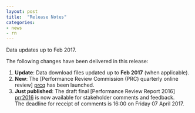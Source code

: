 ```yaml
---
layout: post
title:  "Release Notes"
categories:
- news
- rn
---
```


Data updates up to Feb 2017.

The following changes have been delivered in this release:

1. **Update**: Data download files updated up to **Feb 2017** (when applicable).
1. **New**: The [Performance Review Commission (PRC) quarterly online review] [prcq] has been launched.
1. **Just published**: The draft final [Performance Review Report 2016] [prr2016] is now available for stakeholder comments and feedback.
    <br>The deadline for receipt of comments is 16:00 on Friday 07 April 2017. 


[prcq]: <{{ "/prcq/" | prepend: site.baseurl | prepend: site.url }}> "PRC QUarterly"
[prr2016]: <http://www.eurocontrol.int/node/11418> "draft Final PRR 2016"
